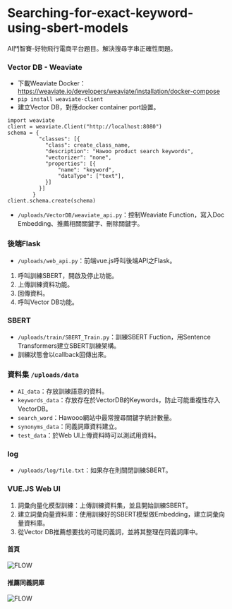 # Searching-for-exact-keyword-using-sbert-models
AI鬥智賽-好物飛行電商平台題目。解決搜尋字串正確性問題。

### Vector DB - Weaviate

* 下載Weaviate Docker：https://weaviate.io/developers/weaviate/installation/docker-compose
* ```pip install weaviate-client```
* 建立Vector DB，對應docker container port設置。
```
import weaviate
client = weaviate.Client("http://localhost:8080")
schema = {
          "classes": [{
            "class": create_class_name,
            "description": "Hawoo product search keywords",
            "vectorizer": "none",
            "properties": [{
                "name": "keyword",
                "dataType": ["text"],
            }]
          }]
        }
client.schema.create(schema)
```
* `/uploads/VectorDB/weaviate_api.py`：控制Weaviate Function，寫入Doc Embedding、推薦相關關鍵字、刪除關鍵字。

### 後端Flask

* `/uploads/web_api.py`：前端vue.js呼叫後端API之Flask。
1. 呼叫訓練SBERT，開啟及停止功能。
2. 上傳訓練資料功能。
3. 回傳資料。
4. 呼叫Vector DB功能。

### SBERT
* `/uploads/train/SBERT_Train.py`：訓練SBERT Fuction，用Sentence Transformers建立SBERT訓練架構。
* 訓練狀態會以callback回傳出來。

### 資料集 `/uploads/data`
*  `AI_data`：存放訓練語意的資料。
*  `keywords_data`：存放存在於VectorDB的Keywords，防止可能重複性存入VectorDB。
*  `search_word`：Hawooo網站中最常搜尋關鍵字統計數量。
*  `synonyms_data`：同義詞庫資料建立。
*  `test_data`：於Web UI上傳資料時可以測試用資料。

### log
* `/uploads/log/file.txt`：如果存在則關閉訓練SBERT。

### VUE.JS Web UI
1. 詞彙向量化模型訓練：上傳訓練資料集，並且開始訓練SBERT。
2. 建立詞彙向量資料庫：使用訓練好的SBERT模型做Embedding，建立詞彙向量資料庫。
3. 從Vector DB推薦想要找的可能同義詞，並將其整理在同義詞庫中。

#### 首頁
![FLOW](https://github.com/fredericklee602/Searching-for-exact-keyword-using-sbert-models/blob/main/sceenshot/home.PNG)

#### 推薦同義詞庫
![FLOW](https://github.com/fredericklee602/Searching-for-exact-keyword-using-sbert-models/blob/main/sceenshot/synonyms.PNG)




